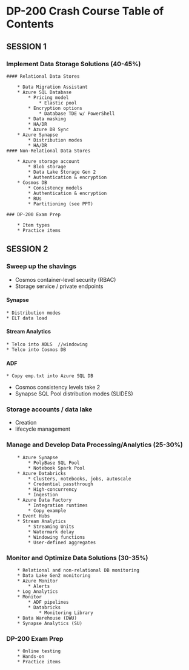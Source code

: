 # DP-200 Crash Course Table of Contents

## SESSION 1

### Implement Data Storage Solutions (40-45%)

    #### Relational Data Stores

        * Data Migration Assistant
        * Azure SQL Database
            * Pricing model
                * Elastic pool
            * Encryption options
                * Database TDE w/ PowerShell
            * Data masking
            * HA/DR
            * Azure DB Sync
        * Azure Synapse
            * Distribution modes
            * HA/DR
    #### Non-Relational Data Stores

        * Azure storage account
            * Blob storage
            * Data Lake Storage Gen 2
            * Authentication & encryption
        * Cosmos DB
            * Consistency models
            * Authentication & encryption
            * RUs
            * Partitioning (see PPT)

    ### DP-200 Exam Prep

        * Item types
        * Practice items









## SESSION 2

### Sweep up the shavings

* Cosmos container-level security (RBAC)
* Storage service / private endpoints

#### Synapse

    * Distribution modes
    * ELT data load

#### Stream Analytics

    * Telco into ADLS  //windowing
    * Telco into Cosmos DB

#### ADF

    * Copy emp.txt into Azure SQL DB


* Cosmos consistency levels take 2
* Synapse SQL Pool distribution modes (SLIDES)

### Storage accounts / data lake

* Creation
* lifecycle management


### Manage and Develop Data Processing/Analytics (25-30%)

        * Azure Synapse
            * PolyBase SQL Pool
            * Notebook Spark Pool
        * Azure Databricks
            * Clusters, notebooks, jobs, autoscale
            * Credential passthrough
            * High-concurrency
            * Ingestion
        * Azure Data Factory
            * Integration runtimes
            * Copy example
        * Event Hubs
        * Stream Analytics
            * Streaming Units
            * Watermark delay
            * Windowing functions
            * User-defined aggregates

### Monitor and Optimize Data Solutions (30-35%)

        * Relational and non-relational DB monitoring
        * Data Lake Gen2 monitoring
        * Azure Monitor
            * Alerts
        * Log Analytics
        * Monitor
            * ADF pipelines
            * Databricks
                * Monitoring Library
        * Data Warehouse (DWU)
        * Synapse Analytics (SU)

### DP-200 Exam Prep

        * Online testing
        * Hands-on
        * Practice items


